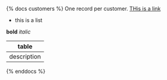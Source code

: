 {% docs customers %}
One record per customer.
[THis is a link](google.com)

* this is a list

**bold** _italic_

|table|
|-----|
|description
{% enddocs %}

